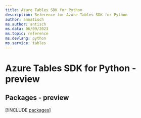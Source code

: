 ```yaml
---
title: Azure Tables SDK for Python
description: Reference for Azure Tables SDK for Python
author: annatisch
ms.author: antisch
ms.data: 06/09/2023
ms.topic: reference
ms.devlang: python
ms.service: tables
---
```

# Azure Tables SDK for Python - preview
## Packages - preview
[!INCLUDE [packages](tables-index.md)]